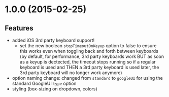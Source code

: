 # 1.0.0 (2015-02-25)

## Features
- added iOS 3rd party keyboard support!
  - set the new boolean `stopTimeoutOnKeyup` option to false to ensure this works even when toggling back and forth between keyboards (by default, for performance, 3rd party keyboards work BUT as soon as a keyup is dectected, the timeout stops running so if a regular keyboard is used and THEN a 3rd party keyboard is used later, the 3rd party keyboard will no longer work anymore)
- option naming change: changed from `standard` to `googleUI` for using the standard GoogleUI `type` option
- styling (box-sizing on dropdown, colors)
